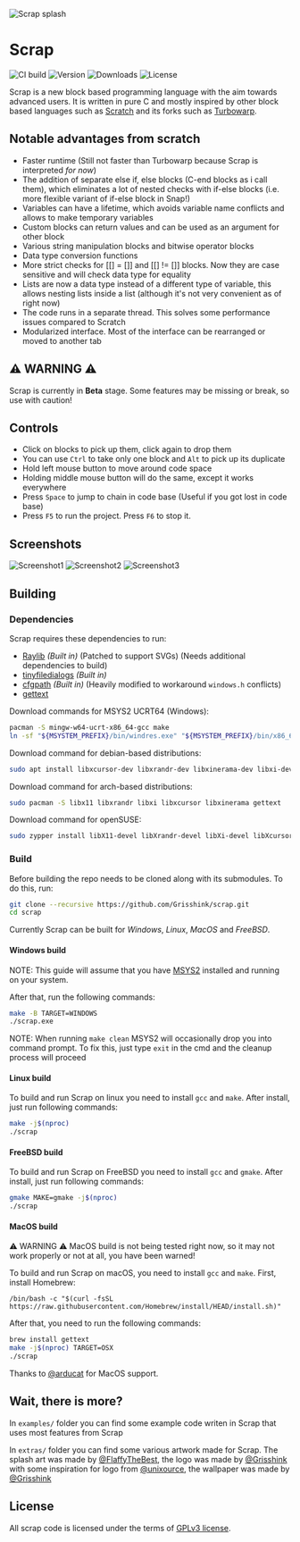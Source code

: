 ![Scrap splash](/extras/scrap_splash_v2.png)

# Scrap

![CI build](https://img.shields.io/github/actions/workflow/status/Grisshink/scrap/makefile.yml)
![Version](https://img.shields.io/github/v/release/Grisshink/scrap)
![Downloads](https://img.shields.io/github/downloads/Grisshink/scrap/total)
![License](https://img.shields.io/github/license/Grisshink/scrap)

Scrap is a new block based programming language with the aim towards advanced users. 
It is written in pure C and mostly inspired by other block based languages such as [Scratch](https://scratch.mit.edu/) and
its forks such as [Turbowarp](https://turbowarp.org).

## Notable advantages from scratch

- Faster runtime (Still not faster than Turbowarp because Scrap is interpreted *for now*)
- The addition of separate else if, else blocks (C-end blocks as i call them), which eliminates a lot of nested checks with if-else blocks (i.e. more flexible variant of if-else block in Snap!)
- Variables can have a lifetime, which avoids variable name conflicts and allows to make temporary variables
- Custom blocks can return values and can be used as an argument for other block
- Various string manipulation blocks and bitwise operator blocks
- Data type conversion functions
- More strict checks for [[] = []] and [[] != []] blocks. Now they are case sensitive and will check data type for equality
- Lists are now a data type instead of a different type of variable, this allows nesting lists inside a list (although it's not very convenient as of right now)
- The code runs in a separate thread. This solves some performance issues compared to Scratch
- Modularized interface. Most of the interface can be rearranged or moved to another tab

## ⚠️ WARNING ⚠️

Scrap is currently in **Beta** stage. Some features may be missing or break, so use with caution!

## Controls

- Click on blocks to pick up them, click again to drop them
- You can use `Ctrl` to take only one block and `Alt` to pick up its duplicate
- Hold left mouse button to move around code space
- Holding middle mouse button will do the same, except it works everywhere
- Press `Space` to jump to chain in code base (Useful if you got lost in code base)
- Press `F5` to run the project. Press `F6` to stop it.

## Screenshots

![Screenshot1](/extras/scrap_screenshot1.png)
![Screenshot2](/extras/scrap_screenshot2.png)
![Screenshot3](/extras/scrap_screenshot3.png)

## Building

### Dependencies

Scrap requires these dependencies to run:
- [Raylib](https://github.com/raysan5/raylib) *(Built in)* (Patched to support SVGs) (Needs additional dependencies to build)
- [tinyfiledialogs](https://sourceforge.net/projects/tinyfiledialogs/) *(Built in)*
- [cfgpath](https://github.com/Malvineous/cfgpath) *(Built in)* (Heavily modified to workaround `windows.h` conflicts)
- [gettext](https://www.gnu.org/software/gettext/)

Download commands for MSYS2 UCRT64 (Windows):

```bash
pacman -S mingw-w64-ucrt-x86_64-gcc make
ln -sf "${MSYSTEM_PREFIX}/bin/windres.exe" "${MSYSTEM_PREFIX}/bin/x86_64-w64-mingw32-windres"
```

Download command for debian-based distributions:

```bash
sudo apt install libxcursor-dev libxrandr-dev libxinerama-dev libxi-dev gettext
```

Download command for arch-based distributions:

```bash
sudo pacman -S libx11 libxrandr libxi libxcursor libxinerama gettext
```

Download command for openSUSE:

```bash
sudo zypper install libX11-devel libXrandr-devel libXi-devel libXcursor-devel libXinerama-devel gettext
```

### Build

Before building the repo needs to be cloned along with its submodules. To do this, run:

```bash
git clone --recursive https://github.com/Grisshink/scrap.git
cd scrap
```

Currently Scrap can be built for *Windows*, *Linux*, *MacOS* and *FreeBSD*. 

#### Windows build

NOTE: This guide will assume that you have [MSYS2](https://www.msys2.org/) installed and running on your system. 

After that, run the following commands:

```bash
make -B TARGET=WINDOWS
./scrap.exe
```

NOTE: When running `make clean` MSYS2 will occasionally drop you into command prompt. 
To fix this, just type `exit` in the cmd and the cleanup process will proceed

#### Linux build

To build and run Scrap on linux you need to install `gcc` and `make`. After install, just run following commands:

```bash
make -j$(nproc)
./scrap
```

#### FreeBSD build

To build and run Scrap on FreeBSD you need to install `gcc` and `gmake`. After install, just run following commands:

```bash
gmake MAKE=gmake -j$(nproc)
./scrap
```

#### MacOS build

⚠️ WARNING ⚠️ MacOS build is not being tested right now, so it may not work properly or not at all, you have been warned!

To build and run Scrap on macOS, you need to install `gcc` and `make`.
First, install Homebrew:

```
/bin/bash -c "$(curl -fsSL https://raw.githubusercontent.com/Homebrew/install/HEAD/install.sh)"
```

After that, you need to run the following commands:

```bash
brew install gettext
make -j$(nproc) TARGET=OSX
./scrap
```

Thanks to [@arducat](https://github.com/arducat) for MacOS support.

## Wait, there is more?

In `examples/` folder you can find some example code writen in Scrap that uses most features from Scrap

In `extras/` folder you can find some various artwork made for Scrap. 
The splash art was made by [@FlaffyTheBest](https://scratch.mit.edu/users/FlaffyTheBest/), 
the logo was made by [@Grisshink](https://github.com/Grisshink) with some inspiration for logo from [@unixource](https://github.com/unixource), 
the wallpaper was made by [@Grisshink](https://github.com/Grisshink)

## License

All scrap code is licensed under the terms of [GPLv3 license](/LICENSE).
